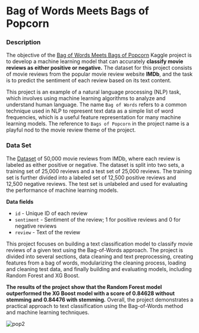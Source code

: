 # Bag of Words Meets Bags of Popcorn

### **Description**
The objective of the [Bag of Words Meets Bags of Popcorn](https://www.kaggle.com/c/word2vec-nlp-tutorial/details/part-1-for-beginners-bag-of-words) Kaggle project is to develop a machine learning model that can accurately **classify movie reviews as either positive or negative.** The dataset for this project consists of movie reviews from the popular movie review website **IMDb**, and the task is to predict the sentiment of each review based on its text content. 

This project is an example of a natural language processing (NLP) task, which involves using machine learning algorithms to analyze and understand human language. The name `Bag of Words` refers to a common technique used in NLP to represent text data as a simple list of word frequencies, which is a useful feature representation for many machine learning models. The reference to `Bags of Popcorn` in the project name is a playful nod to the movie review theme of the project.

### **Data Set**
The [Dataset](https://www.kaggle.com/competitions/word2vec-nlp-tutorial/data) of 50,000 movie reviews from IMDb, where each review is labeled as either positive or negative. The dataset is split into two sets, a training set of 25,000 reviews and a test set of 25,000 reviews. The training set is further divided into a labeled set of 12,500 positive reviews and 12,500 negative reviews. The test set is unlabeled and used for evaluating the performance of machine learning models.

**Data fields**
- `id` - Unique ID of each review
- `sentiment` - Sentiment of the review; 1 for positive reviews and 0 for negative reviews
- `review` - Text of the review

This project focuses on building a text classification model to classify movie reviews of a given text using the Bag-of-Words approach. The project is divided into several sections, data cleaning and text preprocessing, creating features from a bag of words, modularizing the cleaning process, loading and cleaning test data, and finally building and evaluating models, including Random Forest and XG Boost. 

**The results of the project show that the Random Forest model outperformed the XG Boost model with a score of 0.84628 without stemming and 0.84476 with stemming.** Overall, the project demonstrates a practical approach to text classification using the Bag-of-Words method and machine learning techniques.

![pop2](https://user-images.githubusercontent.com/109660074/236332120-d2a8bae3-240e-4fdf-a44c-28e7ff9648b0.jpg)

 

